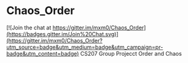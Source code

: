 # Chaos_Order

[![Join the chat at https://gitter.im/mxm0/Chaos_Order](https://badges.gitter.im/Join%20Chat.svg)](https://gitter.im/mxm0/Chaos_Order?utm_source=badge&utm_medium=badge&utm_campaign=pr-badge&utm_content=badge)
CS207 Group Projecct Order and Chaos
